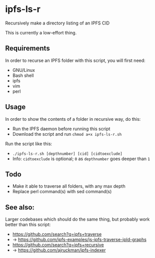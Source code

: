 # ipfs-ls-r
Recursively make a directory listing of an IPFS CID

This is currently a low-effort thing.

## Requirements
In order to recurse an IPFS folder with this script, you will first need:
- GNU/Linux
- Bash shell
- ipfs
- vim
- perl

## Usage
In order to show the contents of a folder in recursive way, do this:
- Run the IPFS daemon before running this script
- Download the script and run `chmod a+x ipfs-ls-r.sh`

Run the script like this:
- `./ipfs-ls-r.sh [depthnumber] [cid] [cidtoexclude]`
- Info: `cidtoexclude` is optional; `0` as `depthnumber` goes deeper than `1`

## Todo
- Make it able to traverse all folders, with any max depth
- Replace perl command(s) with sed command(s)

## See also:
Larger codebases which should do the same thing, but probably work better than this script:
- https://github.com/search?q=ipfs+traverse
- -> https://github.com/ipfs-examples/js-ipfs-traverse-ipld-graphs
- https://github.com/search?q=ipfs+recursive
- -> https://github.com/ajruckman/ipfs-indexer

